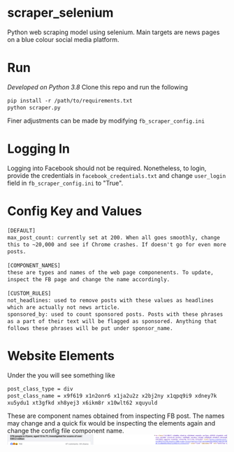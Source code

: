 # scraper_selenium
Python web scraping model using selenium. Main targets are news pages on a blue colour social media platform.

# Run
_Developed on Python 3.8_
Clone this repo and run the following
```
pip install -r /path/to/requirements.txt
python scraper.py
```
Finer adjustments can be made by modifying `fb_scraper_config.ini`

# Logging In
Logging into Facebook should not be required. Nonetheless, to login, provide the credentials in `facebook_credentials.txt` and change `user_login` field in `fb_scraper_config.ini` to "True".

# Config Key and Values
```
[DEFAULT]
max_post_count: currently set at 200. When all goes smoothly, change this to ~20,000 and see if Chrome crashes. If doesn't go for even more posts.

[COMPONENT_NAMES]
these are types and names of the web page componenents. To update, inspect the FB page and change the name accordingly.

[CUSTOM_RULES]
not_headlines: used to remove posts with these values as headlines which are actually not news article.
sponsored_by: used to count sponsored posts. Posts with these phrases as a part of their text will be flagged as sponsored. Anything that follows these phrases will be put under sponsor_name.
```


# Website Elements
Under the you will see something like
```
post_class_type = div
post_class_name = x9f619 x1n2onr6 x1ja2u2z x2bj2ny x1qpq9i9 xdney7k xu5ydu1 xt3gfkd xh8yej3 x6ikm8r x10wlt62 xquyuld
```
These are component names obtained from inspecting FB post. The names may change and a quick fix would be inspecting the elements again and change the config file component name.
![Inspecting for component name and type](images/component_inspect.png)
